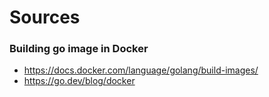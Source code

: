 # Sources

### Building go image in Docker

- https://docs.docker.com/language/golang/build-images/
- https://go.dev/blog/docker